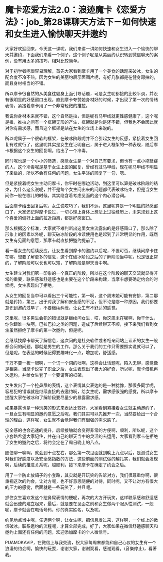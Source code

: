 # 魔卡恋爱方法2.0：浪迹魔卡《恋爱方法》：job_第28课聊天方法下－如何快速和女生进入愉快聊天并邀约

大家好欢迎回来，今天这一课呢，我们来讲一讲如何快速和女生进入一个愉快的聊天并邀约，下面我们来看一个例子，这个例子呢是从美丽约认识转到微信聊天的案例，没有用太多的技巧，相对比较简单。

对于初学者呢很容易理解，首先大家看到摩卡用了一个美食的话题来破冰，女生的配合度不冷不热，因为女生的美丽约展示面图片呢，有好几张都是在健身房拍的，而且身材相当的不错。

所以摩卡很自然的从美食往健身上面引导话题，可是女生呢都接的比较平淡，并没有很明显的好感窗口出现，直到摩卡夸赞她身材好的时候，才出现了第一次的情绪表情，紧接着摩卡用了一个非常轻微的推拉。

我说你身材本来就不错，这个自然是拉，但是呢有马甲线就更性感健康了，这个呢是推，推拉之间有一个框架无形的产生，框架就是你是还不错，但我也不会因此就对你有需求感，而且这个框架是站在女生的立场上来说的。

所以呢属于一个很软的框架，在破冰阶段呢并不会引起女生的反感，紧接着女生回复有过就行了，这里呢其实是女生在证明自己，属于进入框架的一种表现，随后摩卡根据这个女生的回复啊，给出了一个冷毒。

同时呢也是一个小小的筛选，感觉女生是一个对自己有要求，但也有一点小拖延症的人，这个冷毒呢是基于女生上面的回复，曾经有过马甲线，现在呢马甲线不明显了来做的，所以不会有任何的问题，女生平淡的回复了一句，嗯。

但是紧接着呢女生主动问摩卡，你平时在哪边活动，到这里可以算是破冰阶段的结束，为什么这么说呢，并不是每个女生问出来的问题都代表破冰结束，但是当女生问你一般在哪儿的时候，其实隐含着考虑见面的这个内心潜台词。

后面摩卡给出回复后呢，女生说哎巧了，我们不远，这里呢算是一个明显的好感窗口了，大家还记得摩卡说过，一切心理上身体上想法上过往经历上，未来规划上这个喜爱的偏好上面的拉近距离，都是好感窗口。

那么根据这个标准，大家就不难判断出这里女生流露出的是好感窗口了，那么除了形象上的因素以外呢，聊天破冰阶段的冷读使用也是起到了非常明显的作用，既然女生有见面的意愿，那摩卡就直接把邀约提前了。

看一看女生的后续反应，让女生看到摩卡的邀约以后呢，不置可否，继续问摩卡住在哪，想要了解更多的信息，这个在破冰阶段之后的了解阶段当中呢，也是很正常的，了解阶段可以长也可以短，了解阶段是聊天当中啊。

女生建立对我们第一印象的一个真正的阶段，所以在这个阶段的聊天交流就显得非常的重要，联系感和舒适感也是主要在这个阶段来构建，当摩卡想要确定约会的时候呢，女生表现出了拒绝。

从女生的回复当中可以看出三个可能性，第一啊，这个周末她可能有安排，第二那就是矜持，第三，出于对我了解和安全感的不足，但不论是哪一种原因，我们都要意识到邀约过早了，不要继续纠缠，让女生有不舒适的感觉。

这里呢，很多男生会犯的错误就是继续问女生，哎，你这周末在哪啊，你干什么，你你跟谁一块啊，巴拉巴拉之类的问题，造成了后续聊天不顺，接下来我们看到女生虽然拒绝了摩卡的第一次邀约，但是呢。

会继续找摩卡聊天了解信息，这次问的是社交软件或者相亲网站上认识的女生一般都会问的问题，那就是男生的工作，那么关于我们的工作只需要照实说就可以了，但是呢，在表达的时候记得要趣味化一点，增加呢，舒适感。

千万不要一板一眼啊，一个词一个词的吐啊，这样会让话题呢，陷入无聊，感觉像是相亲，当摩卡说完了职业之后，女生表现出了极大的好奇，所以呢，摩卡借机再次邀约，并给女生套了一个要请客的框架。

女生发出了一个挖鼻屎的表情，这个表情其实表达的是一种犹豫，那很多同学呢，容易犯的错误就是继续直接的去邀约啊，给女生呢，需求感很强的感觉，所以摩卡提醒大家在破冰和了解阶段要尽量少的暴露需求感。

如果暴露也是一种玩笑的形式来表达比较好，大家看到紧接着女生就主动邀约了，一旦女生有明显的邀约意愿之后呢，我们其实可以先推开一次，当然要给出一个合理的理由，这样呢，女生就不会觉得我们有很强的需求感了。

安全感的也会迅速的提升，后续接触就会变得非常的方便啊，顺利，所以呢，这个小套路希望大家记住，并在自己的聊天当中的灵活的去运用，大家看到摩卡在拒绝了女生的邀约之后，将约会定在了周日晚上的八点。

随便聊一聊啊，就会到十点左右，那么第一次见面就到晚上九点以后，是测试女生对我们好感度以及安全感指数的方法，这些前面的测试做的越扎实，我们就会发现啊，后续的推进关系呢，越顺利，接下来摩卡在确定了约会之后。

用了一个防止放鸽子的小套路，其实就是开玩笑的告诉对方，我们很尊重你啊，很重视这次的约会，让对方呢，也不好意思随便的对待，同时呢，又不让对方有很大的压力的感觉，后面就是一些玩笑了，并且呢。

抓住女生喜欢发这个挖鼻屎表情的梗呢，再次的大方开玩笑，这样联系感和舒适感就会迅速的建立起来，最后，就是要在见面之前和女生做两个服从性测试，一般呢，摩卡就会在电话号码，你的真实姓名，以及呢。

约见地点当中呢，任选两个啊，让女生呢，把信息发过来，这样啊，一个线上的微信破冰，联系邀约的流程呢，才算全部完成，好了，大家如果在微信舒适感聊天和邀约上面还有任何的问题，欢迎添加摩卡的个人微信号。

PUAMOKAVIP，在微信上与我交流，祝大家每周末都能和自己心仪的女生有一个浪漫的约会啊，愉快的玩耍，谢谢大家，谢谢观看，感谢观看，(音樂停止)，看著我。

